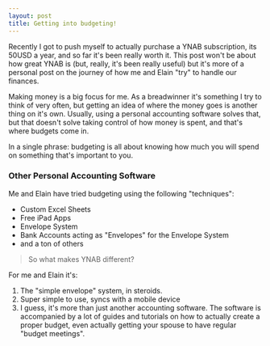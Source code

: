 ```yaml
---
layout: post
title: Getting into budgeting!
---
```


Recently I got to push myself to actually purchase a YNAB subscription, its 50USD a year, and so far it's been really worth it. This post won't be about how great YNAB is (but, really, it's been really useful) but it's more of a personal post on the journey of how me and Elain "try" to handle our finances.

Making money is a big focus for me. As a breadwinner it's something I try to think of very often, but getting an idea of where the money goes is another thing on it's own. Usually, using a personal accounting software solves that, but that doesn't solve taking control of how money is spent, and that's where budgets come in. 

In a single phrase: budgeting is all about knowing how much you will spend on something that's important to you.

### Other Personal Accounting Software

Me and Elain have tried budgeting using the following "techniques":

- Custom Excel Sheets
- Free iPad Apps
- Envelope System
- Bank Accounts acting as "Envelopes" for the Envelope System
- and a ton of others

> So what makes YNAB different?

For me and Elain it's:

1. The "simple envelope" system, in steroids.
2. Super simple to use, syncs with a mobile device
3. I guess, it's more than just another accounting software. The software is accompanied by a lot of guides and tutorials on how to actually create a proper budget, even actually getting your spouse to have regular "budget meetings".



